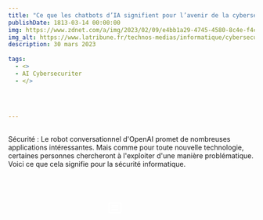 ```yaml
---
title: "Ce que les chatbots d’IA signifient pour l’avenir de la cybersécurité"
publishDate: 1813-03-14 00:00:00
img: https://www.zdnet.com/a/img/2023/02/09/e4bb1a29-4745-4580-8c4e-f4cda2464e6a/gettyimages-1246656790.jpg
img_alt: https://www.latribune.fr/technos-medias/informatique/cybersecurite-pourquoi-les-menaces-sont-plus-elevees-que-jamais-983903.html
description: 30 mars 2023
  
tags:
  - <>
  -	AI Cybersecuriter
  - </>

 

  
---
```


## 


Sécurité : Le robot conversationnel d'OpenAI promet de nombreuses applications intéressantes. Mais comme pour toute nouvelle technologie, certaines personnes chercheront à l'exploiter d'une manière problématique. Voici ce que cela signifie pour la sécurité informatique.


<BaseLayout>
<br>
<br>
<br>
<div class="contain-btn-phase1">
 <a class="a-btn" href="https://www.zdnet.fr/actualites/ce-que-les-chatbots-d-ia-signifient-pour-l-avenir-de-la-cybersecurite-39956346.htm" data-astro-cid-balv45lp="" data-astro-source-file="C:/Users/kevin/portfolio/src/components/CallToAction.astro" data-astro-source-loc="9:17"> <svg xmlns="http://www.w3.org/2000/svg" width="32" height="32" fill="#ffffff" viewBox="0 0 256 256"><path d="M216,40H40A16,16,0,0,0,24,56V200a16,16,0,0,0,16,16H216a16,16,0,0,0,16-16V56A16,16,0,0,0,216,40Zm0,160H40V56H216V200ZM184,96a8,8,0,0,1-8,8H80a8,8,0,0,1,0-16h96A8,8,0,0,1,184,96Zm0,32a8,8,0,0,1-8,8H80a8,8,0,0,1,0-16h96A8,8,0,0,1,184,128Zm0,32a8,8,0,0,1-8,8H80a8,8,0,0,1,0-16h96A8,8,0,0,1,184,160Z"></path></svg></a>
</div>
 <style>
	.a-btn{
		width:20% !important;
	}
	.contain-btn-phase1{
		display: flex;
		justify-content: center;
	}
 </style>
</BaseLayout>
